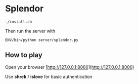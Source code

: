 # Splendor
```
./install.sh
```
Then run the server with
```
ENV/bin/python server/splendor.py
```

## How to play

Open your browser [http://127.0.0.1:8000](http://127.0.0.1:8000)

Use **shrek** / **islove** for basic authentication
